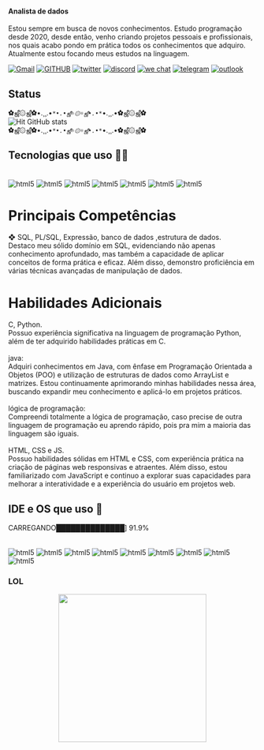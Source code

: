 #### Analista de dados
Estou sempre em busca de novos conhecimentos. Estudo programação desde 2020, desde
então, venho criando projetos pessoais e profissionais, nos quais acabo pondo em prática
todos os conhecimentos que adquiro. Atualmente estou focando meus estudos na linguagem.

[![Gmail](https://img.shields.io/badge/Gmail-D14836?style=for-the-badge&logo=gmail&logoColor=white)]()
[![GITHUB](https://img.shields.io/badge/GitHub-100000?style=for-the-badge&logo=github&logoColor=white)]()
[![twitter](https://img.shields.io/badge/Twitter-1DA1F2?style=for-the-badge&logo=twitter&logoColor=white)]()
[![discord](https://img.shields.io/badge/Discord-7289DA?style=for-the-badge&logo=discord&logoColor=white)]()
[![we chat](https://img.shields.io/badge/WeChat-07C160?style=for-the-badge&logo=wechat&logoColor=white)]()
[![telegram](https://img.shields.io/badge/Telegram-2CA5E0?style=for-the-badge&logo=telegram&logoColor=white)]()
[![outlook](https://img.shields.io/badge/Microsoft_Outlook-0078D4?style=for-the-badge&logo=microsoft-outlook&logoColor=white)]()

## Status
✿ஜீ۞ஜீ✿•.¸¸.•*`*•.•ஜீ☼۞☼ஜீ•.•*`*•.¸¸.•✿ஜீ۞ஜீ✿
<br>
![Hit GitHub stats](https://github-readme-stats.vercel.app/api?username=hit0hit&show_icons=true&theme=radical)
<br>
✿ஜீ۞ஜீ✿•.¸¸.•*`*•.•ஜீ☼۞☼ஜீ•.•*`*•.¸¸.•✿ஜீ۞ஜீ✿ 

## Tecnologias que uso 🧑‍💻
<div style="display: inline_block"><br/>
<img align="center" alt="html5" src="https://img.shields.io/badge/C-00599C?style=for-the-badge&logo=c&logoColor=white" />
<img align="center" alt="html5" src="https://img.shields.io/badge/SQLite-07405E?style=for-the-badge&logo=sqlite&logoColor=white" />
<img align="center" alt="html5" src="https://img.shields.io/badge/JavaScript-323330?style=for-the-badge&logo=javascript&logoColor=F7DF1E" />
<img align="center" alt="html5" src="https://img.shields.io/badge/Java-ED8B00?style=for-the-badge&logo=java&logoColor=white" />
<img align="center" alt="html5" src="https://img.shields.io/badge/PostgreSQL-316192?style=for-the-badge&logo=postgresql&logoColor=white" />
<img align="center" alt="html5" src="https://img.shields.io/badge/MySQL-00000F?style=for-the-badge&logo=mysql&logoColor=white" />
<img align="center" alt="html5" src="https://img.shields.io/badge/C%2B%2B-00599C?style=for-the-badge&logo=c%2B%2B&logoColor=white" />
<br>
 
# Principais Competências<br>
❖ SQL, PL/SQL, Expressão, banco de dados ,estrutura de dados.<br>
Destaco meu sólido domínio em SQL, evidenciando não apenas conhecimento aprofundado, mas também a capacidade de aplicar conceitos de forma prática e eficaz. Além disso, demonstro proficiência em várias técnicas avançadas de manipulação de dados.
<br>
# Habilidades Adicionais<br>
 C, Python.<br>
Possuo experiência significativa na linguagem de programação Python, além de ter adquirido habilidades práticas em C.
<br>
<br>
java:
<br>
Adquiri conhecimentos em Java, com ênfase em Programação Orientada a Objetos (POO) e utilização de estruturas de dados como ArrayList e matrizes. Estou continuamente aprimorando minhas habilidades nessa área, buscando expandir meu conhecimento e aplicá-lo em projetos práticos.
<br>
<br>
lógica de programação:
<br>
Compreendi totalmente a lógica de programação, caso precise de outra linguagem de programação eu aprendo rápido, pois pra mim a maioria das linguagem são iguais.
<br>
<br>
 HTML, CSS e JS.<br>
Possuo habilidades sólidas em HTML e CSS, com experiência prática na criação de páginas web responsivas e atraentes. Além disso, estou familiarizado com JavaScript e continuo a explorar suas capacidades para melhorar a interatividade e a experiência do usuário em projetos web.
<br>
</div>

 

## IDE e OS que uso 🧰
CARREGANDO██████████████] 91.9%
<div style="display: inline_block"><br/>
<img align="center" alt="html5" src="https://img.shields.io/badge/Eclipse-2C2255?style=for-the-badge&logo=eclipse&logoColor=white" />
<img align="center" alt="html5" src="https://img.shields.io/badge/Visual_Studio_Code-0078D4?style=for-the-badge&logo=visual%20studio%20code&logoColor=white" />
<img align="center" alt="html5" src="https://img.shields.io/badge/Android-3DDC84?style=for-the-badge&logo=android&logoColor=white" />
<img align="center" alt="html5" src="https://img.shields.io/badge/Debian-A81D33?style=for-the-badge&logo=debian&logoColor=white" />
<img align="center" alt="html5" src="https://img.shields.io/badge/iOS-000000?style=for-the-badge&logo=ios&logoColor=white" />
<img align="center" alt="html5" src="https://img.shields.io/badge/Kali_Linux-557C94?style=for-the-badge&logo=kali-linux&logoColor=white" />
<img align="center" alt="html5" src="https://img.shields.io/badge/Linux-FCC624?style=for-the-badge&logo=linux&logoColor=black" />
<img align="center" alt="html5" src="https://img.shields.io/badge/mac%20os-000000?style=for-the-badge&logo=apple&logoColor=white" />
<img align="center" alt="html5" src="https://img.shields.io/badge/Windows-0078D6?style=for-the-badge&logo=windows&logoColor=white" />

</div>

### LOL
<div align="center">
<img src="https://user-images.githubusercontent.com/89605089/170164694-2e5e37f5-1a4e-467a-b54f-a1fa1745ded4.gif" width="300" />
</div>
